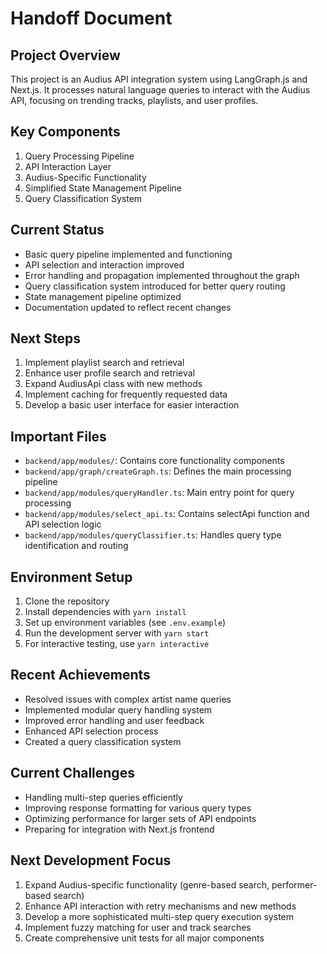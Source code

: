 # Handoff Document

## Project Overview
This project is an Audius API integration system using LangGraph.js and Next.js. It processes natural language queries to interact with the Audius API, focusing on trending tracks, playlists, and user profiles.

## Key Components
1. Query Processing Pipeline
2. API Interaction Layer
3. Audius-Specific Functionality
4. Simplified State Management Pipeline
5. Query Classification System

## Current Status
- Basic query pipeline implemented and functioning
- API selection and interaction improved
- Error handling and propagation implemented throughout the graph
- Query classification system introduced for better query routing
- State management pipeline optimized
- Documentation updated to reflect recent changes

## Next Steps
1. Implement playlist search and retrieval
2. Enhance user profile search and retrieval
3. Expand AudiusApi class with new methods
4. Implement caching for frequently requested data
5. Develop a basic user interface for easier interaction

## Important Files
- `backend/app/modules/`: Contains core functionality components
- `backend/app/graph/createGraph.ts`: Defines the main processing pipeline
- `backend/app/modules/queryHandler.ts`: Main entry point for query processing
- `backend/app/modules/select_api.ts`: Contains selectApi function and API selection logic
- `backend/app/modules/queryClassifier.ts`: Handles query type identification and routing

## Environment Setup
1. Clone the repository
2. Install dependencies with `yarn install`
3. Set up environment variables (see `.env.example`)
4. Run the development server with `yarn start`
5. For interactive testing, use `yarn interactive`

## Recent Achievements
- Resolved issues with complex artist name queries
- Implemented modular query handling system
- Improved error handling and user feedback
- Enhanced API selection process
- Created a query classification system

## Current Challenges
- Handling multi-step queries efficiently
- Improving response formatting for various query types
- Optimizing performance for larger sets of API endpoints
- Preparing for integration with Next.js frontend

## Next Development Focus
1. Expand Audius-specific functionality (genre-based search, performer-based search)
2. Enhance API interaction with retry mechanisms and new methods
3. Develop a more sophisticated multi-step query execution system
4. Implement fuzzy matching for user and track searches
5. Create comprehensive unit tests for all major components